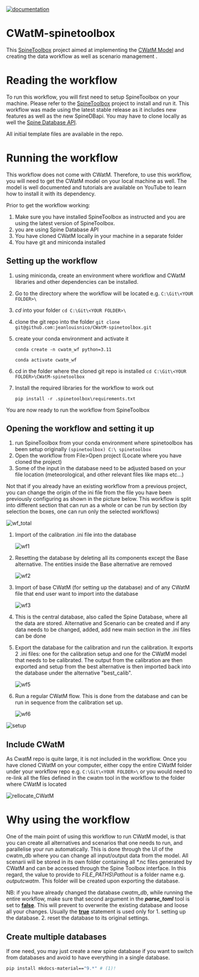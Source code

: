 [![documentation](https://img.shields.io/badge/docs-main-green?logo=github&link=https%3A%2F%2Fjeanlouisnico.github.io%2FCWatM-spinetoolbox%2F)](https://jeanlouisnico.github.io/CWatM-spinetoolbox/)

# CWatM-spinetoolbox
This [SpineToolbox](https://github.com/spine-tools/Spine-Toolbox/	"Github Link") project aimed at implementing the [CWatM Model](https://github.com/iiasa/CWatM	"Github Link") and creating the data workflow as well as scenario management . 

# Reading the workflow

To run this workflow, you will first need to setup SpineToolbox on your machine. Please refer to the [SpineToolbox](https://github.com/spine-tools/Spine-Toolbox/	"Github Link") project to install and run it. This workflow was made using the latest stable release as it includes new features as well as the new SpineDBapi. You may have to clone locally as well the [Spine Database API](https://github.com/spine-tools/Spine-Database-API	"Github link").

All initial template files are available in the repo.

# Running the workflow

This workflow does not come with CWatM. Therefore, to use this workflow, you will need to get the CWatM model on your local machine as well. The model is well documented and tutorials are available on YouTube to learn how to install it with its dependency.

Prior to get the workflow working:

1. Make sure you have installed SpineToolbox as instructed and you are using the latest version of SpineToolbox.
2. you are using Spine Database API 
3. You have cloned CWatM locally in your machine in a separate folder
4. You have git and miniconda installed

## Setting up the workflow

1. using miniconda, create an environment where workflow and CWatM libraries and other dependencies can be installed.

2. Go to the directory where the workflow will be located e.g. `C:\Git\<YOUR FOLDER>\`

3. _cd_ into your folder `cd C:\Git\<YOUR FOLDER>\`

4. clone the git repo into the folder `git clone git@github.com:jeanlouisnico/CWatM-spinetoolbox.git`

5. create your conda environment and activate it

   `conda create -n cwatm_wf python=3.11`

   `conda activate cwatm_wf`

6. cd in the folder where the cloned git repo is installed  `cd C:\Git\<YOUR FOLDER>\CWatM-spinetoolbox`

7. Install the required libraries for the workflow to work out

   `pip install -r .spinetoolbox\requirements.txt`



You are now ready to run the workflow from SpineToolbox

## Opening the workflow and setting it up

1. run SpineToolbox from your conda environment where spinetoolbox has been setup originally `(spinetoolbox) C:\ spinetoolbox`
2. Open the workflow from File>Open project (Locate where you have cloned the project)
3. Some of the input in the database need to be adjusted based on your file location (meteorological, and other relevant files like maps etc...)



Not that if you already have an existing workflow from a previous project, you can change the origin of the ini file from the file you have been previously configuring as shown in the picture below. This workflow is split into different section that can run as a whole or can be run by section (by selection the boxes, one can run only the selected workflows)

![wf_total](docs/images/workflow.svg)

1. Import of the calibration .ini file into the database

   ![wf1](docs/images/workflow_1.svg)

2. Resetting the database by deleting all its components except the Base alternative. The entities inside the Base alternative are removed

   ![wf2](docs/images/workflow_2.svg)

3. Import of base CWatM (for setting up the database) and of any CWatM file that end user want to import into the database

   ![wf3](docs/images/workflow_3.svg)

4. This is the central database, also called the Spine Database, where all the data are stored. Alternative and Scenario can be created and if any data needs to be changed, added, add new main section in the .ini files can be done

5. Export the database for the calibration and run the calibration. It exports 2 .ini files: one for the calibration setup and one for the CWatM model that needs to be calibrated. The output from the calibration are then exported and setup from the best alternative is then imported back into the database under the alternative "best_calib".

   ![wf5](docs/images/workflow_5.svg)

6. Run a regular CWatM flow. This is done from the database and can be run in sequence from the calibration set up.

   ![wf6](docs/images/workflow_6.svg)

![setup](.spinetoolbox/doc/images/prime_ini.png)

## Include CWatM

As CwatM repo is quite large, it is not included in the workflow. Once you have cloned CWatM on your computer, either copy the entire CWatM folder under your workflow repo e.g. `C:\Git\<YOUR FOLDER>\` or you would need to re-link all the files defined in the cwatm tool in the workflow to the folder where CWatM is located

![rellocate_CWatM](.spinetoolbox/doc/images/cwatm_files.png)

# Why using the workflow

One of the main point of using this workflow to run CWatM model, is that you can create all alternatives and scenarios that one needs to run, and parallelise your run automatically. This is done through the UI of the cwatm_db where you can change all input/output data from the model.
All scenarii will be stored in its own folder containing all \*.nc files generated by CWatM and can be accessed through the Spine Toolbox interface. In this regard, the value to provide to _FILE_PATHS\Pathout_ is a folder name e.g. _outputcwatm_. This folder will be created upon exporting the database.

NB: if you have already changed the database _cwatm_db_, while running the entire workflow, make sure that second argument in the ***parse_toml*** tool is set to **<u>false</u>**. This will prevent to overwrite the existing database and loose all your changes. Usually the **<u>true</u>** statement is used only for 1. setting up the database. 2. reset the database to its original settings.  

## Create multiple databases

If one need, you may just create a new spine database if you want to switch from databases and avoid to have everything in a single database.

``` sh
pip install mkdocs-material=="9.*" # (1)!
```
